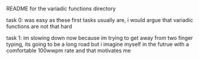 README for the variadic functions directory

task 0: was easy as these first tasks usually are, i would argue that variadic functions are not that hard

task 1: im slowing down now because im trying to get away from two finger typing, its going to be a long road but i imagine myself in the futrue with a comfortable 100wwpm rate and that motivates me